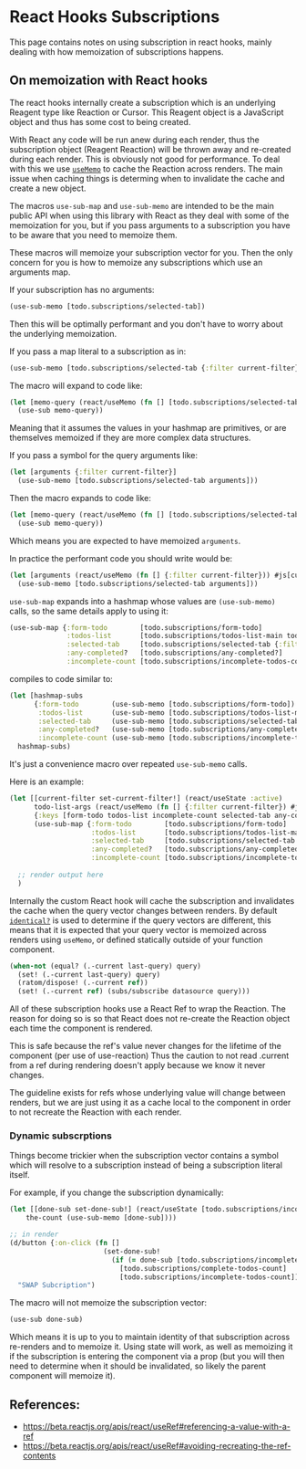# React Hooks Subscriptions

This page contains notes on using subscription in react hooks, mainly dealing with how memoization of subscriptions happens.


## On memoization with React hooks

The react hooks internally create a subscription which is an underlying Reagent type like Reaction or Cursor.
This Reagent object is a JavaScript object and thus has some cost to being created.

With React any code will be run anew during each render, thus the subscription object (Reagent Reaction) will be thrown
away and re-created during each render. This is obviously not good for performance.
To deal with this we use [`useMemo`](https://beta.reactjs.org/apis/react/useMemo) to cache the Reaction across renders.
The main issue when caching things is determing when to invalidate the cache and create a new object.

The macros `use-sub-map` and `use-sub-memo` are intended to be the main public API when using this library with React
as they deal with some of the memoization for you, but if you pass arguments to a subscription you have to be aware
that you need to memoize them.

These macros will memoize your subscription vector for you. Then the only concern for you is how to memoize any subscriptions
which use an arguments map.


If your subscription has no arguments:

```clojure
(use-sub-memo [todo.subscriptions/selected-tab])
```

Then this will be optimally performant and you don't have to worry about the underlying memoization.

If you pass a map literal to a subscription as in:
```clojure
(use-sub-memo [todo.subscriptions/selected-tab {:filter current-filter}])
```
The macro will expand to code like:
```clojure
(let [memo-query (react/useMemo (fn [] [todo.subscriptions/selected-tab {:filter current-filter}]) #js[current-filter])]
  (use-sub memo-query))
```
Meaning that it assumes the values in your hashmap are primitives, or are themselves memoized if they are more complex data structures.

If you pass a symbol for the query arguments like:

```clojure
(let [arguments {:filter current-filter}]
  (use-sub-memo [todo.subscriptions/selected-tab arguments]))
```

Then the macro expands to code like:
```clojure
(let [memo-query (react/useMemo (fn [] [todo.subscriptions/selected-tab arguments]) #js[arguments])]
  (use-sub memo-query))
```

Which means you are expected to have memoized `arguments`.

In practice the performant code you should write would be:

```clojure
(let [arguments (react/useMemo (fn [] {:filter current-filter})) #js[current-filter]]
  (use-sub-memo [todo.subscriptions/selected-tab arguments]))
```

`use-sub-map` expands into a hashmap whose values are `(use-sub-memo)` calls, so the same details apply to using it:

```clojure 
(use-sub-map {:form-todo        [todo.subscriptions/form-todo]
              :todos-list       [todo.subscriptions/todos-list-main todo-list-args]
              :selected-tab     [todo.subscriptions/selected-tab {:filter current-filter}]
              :any-completed?   [todo.subscriptions/any-completed?]
              :incomplete-count [todo.subscriptions/incomplete-todos-count]})
```

compiles to code similar to:

```clojure 
(let [hashmap-subs 
      {:form-todo        (use-sub-memo [todo.subscriptions/form-todo])
       :todos-list       (use-sub-memo [todo.subscriptions/todos-list-main todo-list-args])
       :selected-tab     (use-sub-memo [todo.subscriptions/selected-tab {:filter current-filter}])
       :any-completed?   (use-sub-memo [todo.subscriptions/any-completed?])
       :incomplete-count (use-sub-memo [todo.subscriptions/incomplete-todos-count]})]
  hashmap-subs)
```

It's just a convenience macro over repeated `use-sub-memo` calls.

Here is an example:

```clojure
(let [[current-filter set-current-filter!] (react/useState :active)
      todo-list-args (react/useMemo (fn [] {:filter current-filter}) #js[current-filter])
      {:keys [form-todo todos-list incomplete-count selected-tab any-completed?]}
      (use-sub-map {:form-todo        [todo.subscriptions/form-todo]
                    :todos-list       [todo.subscriptions/todos-list-main todo-list-args]
                    :selected-tab     [todo.subscriptions/selected-tab {:filter current-filter}]
                    :any-completed?   [todo.subscriptions/any-completed?]
                    :incomplete-count [todo.subscriptions/incomplete-todos-count]})]
  
  ;; render output here
  )
```

Internally the custom React hook will cache the subscription and invalidates the cache when the query vector changes
between renders. By default [`identical?`](https://cljs.github.io/api/cljs.core/identicalQMARK) is used to determine
if the query vectors are different, this means that it is expected that your query vector is memoized across renders
using `useMemo`, or defined statically outside of your function component.

```clojure
(when-not (equal? (.-current last-query) query)
  (set! (.-current last-query) query)
  (ratom/dispose! (.-current ref))
  (set! (.-current ref) (subs/subscribe datasource query)))
```


 All of these subscription hooks use a React Ref to wrap the Reaction.
 The reason for doing so is so that React does not re-create the Reaction object each time the component is rendered.

 This is safe because the ref's value never changes for the lifetime of the component (per use of use-reaction)
 Thus the caution to not read .current from a ref during rendering doesn't apply because we know it never changes.

 The guideline exists for refs whose underlying value will change between renders, but we are just using it
as a cache local to the component in order to not recreate the Reaction with each render.

### Dynamic subscrptions

Things become trickier when the subscription vector contains a symbol which will resolve to a subscription instead of 
being a subscription literal itself.

For example, if you change the subscription dynamically:

```clojure
(let [[done-sub set-done-sub!] (react/useState [todo.subscriptions/incomplete-todos-count]
    the-count (use-sub-memo [done-sub])))

;; in render
(d/button {:on-click (fn []
                       (set-done-sub!
                         (if (= done-sub [todo.subscriptions/incomplete-todos-count])
                           [todo.subscriptions/complete-todos-count]
                           [todo.subscriptions/incomplete-todos-count])))} 
  "SWAP Subcription")
```

The macro will not memoize the subscription vector:

```clojure
(use-sub done-sub)
```

Which means it is up to you to maintain identity of that subscription across re-renders and to memoize it.
Using state will work, as well as memoizing it if the subscription is entering the component via a prop (but you will then need to determine when it should
be invalidated, so likely the parent component will memoize it).

## References:
- https://beta.reactjs.org/apis/react/useRef#referencing-a-value-with-a-ref
- https://beta.reactjs.org/apis/react/useRef#avoiding-recreating-the-ref-contents

